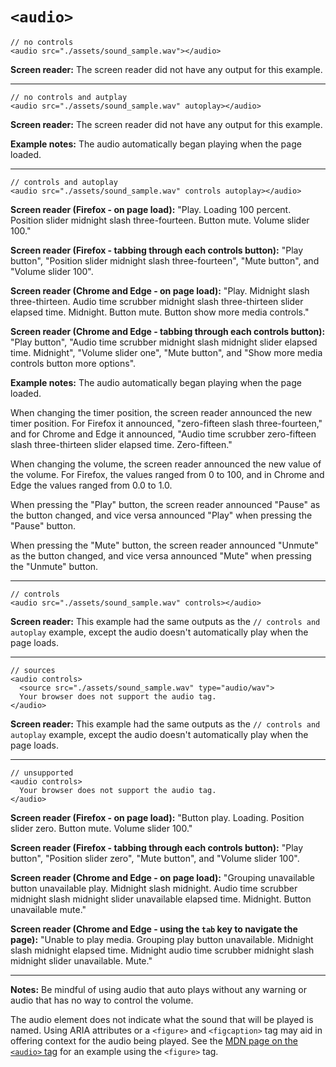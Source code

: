 # `<audio>`

    // no controls
    <audio src="./assets/sound_sample.wav"></audio>

**Screen reader:** The screen reader did not have any output for this example.

<hr>

    // no controls and autplay
    <audio src="./assets/sound_sample.wav" autoplay></audio>

**Screen reader:** The screen reader did not have any output for this example.

**Example notes:** The audio automatically began playing when the page loaded.

<hr>

    // controls and autoplay
    <audio src="./assets/sound_sample.wav" controls autoplay></audio>
    
**Screen reader (Firefox - on page load):** "Play. Loading 100 percent. Position slider midnight slash three-fourteen. Button mute. Volume slider 100."

**Screen reader (Firefox - tabbing through each controls button):** "Play button", "Position slider midnight slash three-fourteen", "Mute button", and "Volume slider 100".

**Screen reader (Chrome and Edge - on page load):** "Play. Midnight slash three-thirteen. Audio time scrubber midnight slash three-thirteen slider elapsed time. Midnight. Button mute. Button show more media controls."

**Screen reader (Chrome and Edge - tabbing through each controls button):** "Play button", "Audio time scrubber midnight slash midnight slider elapsed time. Midnight", "Volume slider one", "Mute button", and "Show more media controls button more options".

**Example notes:** The audio automatically began playing when the page loaded.

When changing the timer position, the screen reader announced the new timer position. For Firefox it announced, "zero-fifteen slash three-fourteen," and for Chrome and Edge it announced, "Audio time scrubber zero-fifteen slash three-thirteen slider elapsed time. Zero-fifteen."

When changing the volume, the screen reader announced the new value of the volume. For Firefox, the values ranged from 0 to 100, and in Chrome and Edge the values ranged from 0.0 to 1.0.

When pressing the "Play" button, the screen reader announced "Pause" as the button changed, and vice versa announced "Play" when pressing the "Pause" button.

When pressing the "Mute" button, the screen reader announced "Unmute" as the button changed, and vice versa announced "Mute" when pressing the "Unmute" button.

<hr>

    // controls
    <audio src="./assets/sound_sample.wav" controls></audio>

**Screen reader:** This example had the same outputs as the `// controls and autoplay` example, except the audio doesn't automatically play when the page loads.

<hr>

    // sources
    <audio controls>
      <source src="./assets/sound_sample.wav" type="audio/wav">
      Your browser does not support the audio tag.
    </audio>

**Screen reader:** This example had the same outputs as the `// controls and autoplay` example, except the audio doesn't automatically play when the page loads.

<hr>

    // unsupported
    <audio controls>
      Your browser does not support the audio tag.
    </audio>
    
**Screen reader (Firefox - on page load):** "Button play. Loading. Position slider zero. Button mute. Volume slider 100."

**Screen reader (Firefox - tabbing through each controls button):** "Play button", "Position slider zero", "Mute button", and "Volume slider 100".
    
**Screen reader (Chrome and Edge - on page load):** "Grouping unavailable button unavailable play. Midnight slash midnight. Audio time scrubber midnight slash midnight slider unavailable elapsed time. Midnight. Button unavailable mute."

**Screen reader (Chrome and Edge - using the `tab` key to navigate the page):** "Unable to play media. Grouping play button unavailable. Midnight slash midnight elapsed time. Midnight audio time scrubber midnight slash midnight slider unavailable. Mute."

<hr>

**Notes:** Be mindful of using audio that auto plays without any warning or audio that has no way to control the volume.

The audio element does not indicate what the sound that will be played is named. Using ARIA attributes or a `<figure>` and `<figcaption>` tag may aid in offering context for the audio being played. See the [MDN page on the `<audio>` tag](https://developer.mozilla.org/en-US/docs/Web/HTML/Element/audio) for an example using the `<figure>` tag.


